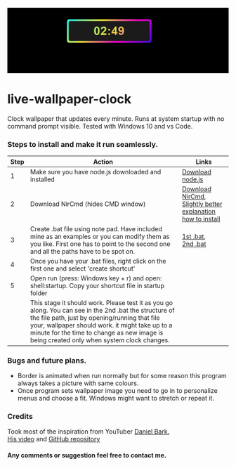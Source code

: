 ![](/clock.png)
# live-wallpaper-clock


Clock wallpaper that updates every minute.
Runs at system startup with no command prompt visible. Tested with Windows 10 and vs Code.

### Steps to install and make it run seamlessly.  
| Step | Action | Links |
|---|---|---|
| 1 | Make sure you have node.js downloaded and installed | [Download node.js](https://nodejs.org/en/download) | 
| 2 | Download NirCmd (hides CMD window)  | [Download NirCmd](https://www.nirsoft.net/utils/nircmd.html), <br> [ Slightly better explanation how to install ](https://whatsoftware.com/hidden-start-runs-batch-files-silently-without-flickering-console/) |
| 3 | Create .bat file using note pad. Have included mine as an examples or you can modify them as you like. First one has to point to the second one and all the paths have to be spot on.  | [1st .bat](/start-live-clock-wallpaper.bat), <br> [2nd .bat](/live-clock-wallpaper.bat) |
| 4 | Once you have your .bat files, right click on the first one and select 'create shortcut' |   |
| 5 | Open run (press: Windows key + r) and open: shell:startup. Copy your shortcut file in startup folder |  |
| | This stage it should work. Please test it as you go along. You can see in the 2nd .bat the structure of the file path, just by opening/running that file your, wallpaper should work. it might take up to a minute for the time to change as new image is being created only when system clock changes. |  |

### Bugs and future plans.

- Border is animated when run normally but for some reason this program always takes a picture with same colours.
- Once program sets wallpaper image you need to go in to personalize menus and choose a fit. Windows might want to stretch or repeat it.



### Credits

Took most of the inspiration from YouTuber [Daniel Bark.](https://www.youtube.com/@danielbark) <br> [His video](https://www.youtube.com/watch?v=pATKLIrf-p0) and  [ GitHub repository ](https://github.com/danba340/wallpaper-clock)
 

 #### Any comments or suggestion feel free to contact me.


